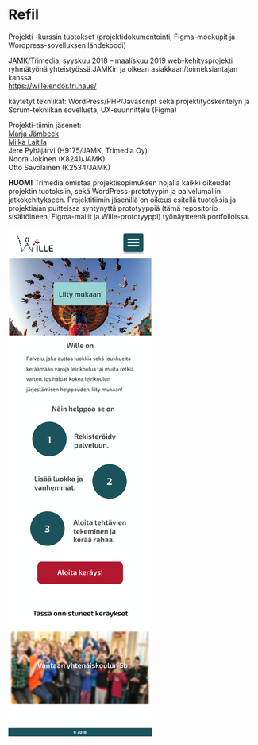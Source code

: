 # Refil
Projekti -kurssin tuotokset (projektidokumentointi, Figma-mockupit ja Wordpress-sovelluksen lähdekoodi)

JAMK/Trimedia, syyskuu 2018 – maaliskuu 2019
web-kehitysprojekti ryhmätyönä yhteistyössä JAMKin ja oikean asiakkaan/toimeksiantajan kanssa  
https://wille.endor.tri.haus/  

käytetyt tekniikat: WordPress/PHP/Javascript sekä projektityöskentelyn ja Scrum-tekniikan sovellusta, UX-suunnittelu (Figma)

Projekti-tiimin jäsenet:  
[Marja Jämbeck](https://www.linkedin.com/in/marja-j%C3%A4mbeck-315a9169/)  
[Miika Laitila](https://www.linkedin.com/in/miika-laitila-a12018187/)  
Jere Pyhäjärvi (H9175/JAMK, Trimedia Oy)  
Noora Jokinen (K8241/JAMK)  
Otto Savolainen (K2534/JAMK)  

**HUOM!** Trimedia omistaa projektisopimuksen nojalla kaikki oikeudet projektin tuotoksiin, sekä WordPress-prototyypin ja palvelumallin jatkokehitykseen. Projektitiimin jäsenillä on oikeus esitellä tuotoksia ja projektiajan puitteissa syntynyttä prototyyppiä (tämä repositorio sisältöineen, Figma-mallit ja Wille-prototyyppi) työnäytteenä portfolioissa.

![Wille](/Figma/vanhemman%20n%C3%A4kym%C3%A4/Kirjautumaton%20etusivu.png)

